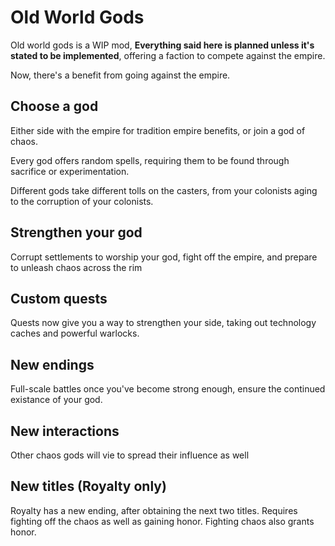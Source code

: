 
# Old World Gods

Old world gods is a WIP mod, **Everything said here is planned unless it's stated to be implemented**, 
offering a faction to compete against the empire.

Now, there's a benefit from going against the empire.

## Choose a god

Either side with the empire for tradition empire benefits, or join a god of chaos.

Every god offers random spells, requiring them to be found through sacrifice or experimentation.

Different gods take different tolls on the casters, from your colonists aging to the corruption
of your colonists.

## Strengthen your god

Corrupt settlements to worship your god, fight off the empire, and prepare to unleash chaos across the rim

## Custom quests

Quests now give you a way to strengthen your side, taking out technology caches and powerful warlocks.

## New endings

Full-scale battles once you've become strong enough, ensure the continued existance of your god.

## New interactions

Other chaos gods will vie to spread their influence as well

## New titles (Royalty only)

Royalty has a new ending, after obtaining the next two titles. Requires fighting off the chaos
as well as gaining honor. Fighting chaos also grants honor.